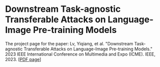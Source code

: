 # Downstream Task-agnostic Transferable Attacks on Language-Image Pre-training Models
The project page for the paper:
Lv, Yiqiang, et al. "Downstream Task-agnostic Transferable Attacks on Language-Image Pre-training Models." 2023 IEEE International Conference on Multimedia and Expo (ICME). IEEE, 2023. [[PDF page](https://openaccess.thecvf.com/content_CVPR_2020/html/Lin_M-LVC_Multiple_Frames_Prediction_for_Learned_Video_Compression_CVPR_2020_paper.html)]